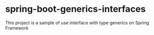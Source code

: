 # spring-boot-generics-interfaces
This project is a sample of use interface with type generics on Spring Framework
